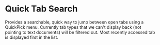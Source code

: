 # Quick Tab Search 

Provides a searchable, quick way to jump between open tabs using a QuickPick menu. Currently tab types that we can't display back (not pointing to text documents) will be filtered out. Most recently accessed tab is displayed first in the list. 
